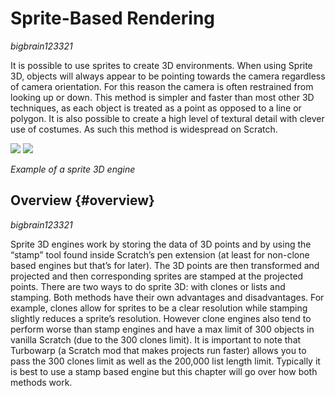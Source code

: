 # Sprite-Based Rendering
*bigbrain123321*  

It is possible to use sprites to create 3D environments. When using Sprite 3D, objects will always appear to be pointing towards the camera regardless of camera orientation. For this reason the camera is often restrained from looking up or down. This method is simpler and faster than most other 3D techniques, as each object is treated as a point as opposed to a line or polygon. It is also possible to create a high level of textural detail with clever use of costumes. As such this method is widespread on Scratch.   

<img src="../images/image70.jpg">

<img src="../images/image90.jpg">

*Example of a sprite 3D engine* 

## Overview {#overview}

*bigbrain123321*  

Sprite 3D engines work by storing the data of 3D points and by using the “stamp” tool found inside Scratch’s pen extension (at least for non-clone based engines but that’s for later). The  3D points are then transformed and projected and then corresponding sprites are stamped at the projected points. There are two ways to do sprite 3D: with clones or lists and stamping. Both methods have their own advantages and disadvantages. For example, clones allow for sprites to be a clear resolution while stamping slightly reduces a sprite’s resolution. However clone engines also tend to perform worse than stamp engines and have a max limit of 300 objects in vanilla Scratch (due to the 300 clones limit). It is important to note that Turbowarp (a Scratch mod that makes projects run faster) allows you to pass the 300 clones limit as well as the 200,000 list length limit. Typically it is best to use a stamp based engine but this chapter will go over how both methods work.